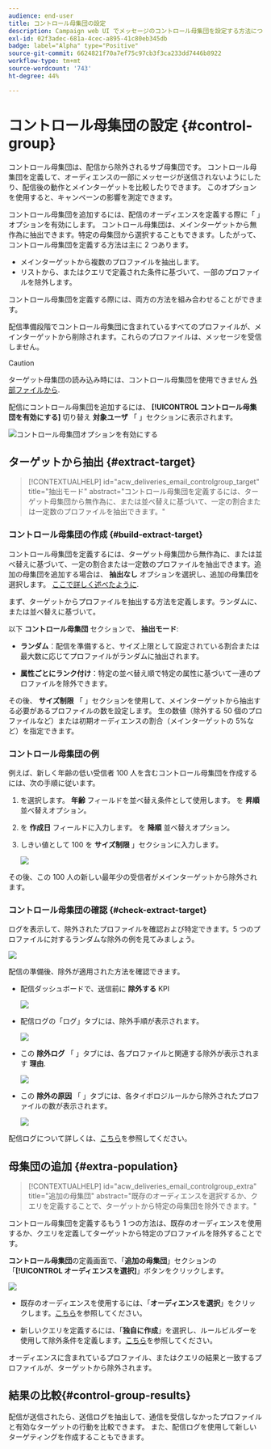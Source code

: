 ```yaml
---
audience: end-user
title: コントロール母集団の設定
description: Campaign web UI でメッセージのコントロール母集団を設定する方法について説明します
exl-id: 02f3adec-681a-4cec-a895-41c80eb345db
badge: label="Alpha" type="Positive"
source-git-commit: 6624821f70a7ef75c97cb3f3ca233dd7446b8922
workflow-type: tm+mt
source-wordcount: '743'
ht-degree: 44%

---
```


# コントロール母集団の設定 {#control-group}

コントロール母集団は、配信から除外されるサブ母集団です。 コントロール母集団を定義して、オーディエンスの一部にメッセージが送信されないようにしたり、配信後の動作とメインターゲットを比較したりできます。 このオプションを使用すると、キャンペーンの影響を測定できます。

コントロール母集団を追加するには、配信のオーディエンスを定義する際に「 」オプションを有効にします。 コントロール母集団は、メインターゲットから無作為に抽出できます。特定の母集団から選択することもできます。したがって、コントロール母集団を定義する方法は主に 2 つあります。

* メインターゲットから複数のプロファイルを抽出します。
* リストから、またはクエリで定義された条件に基づいて、一部のプロファイルを除外します。

コントロール母集団を定義する際には、両方の方法を組み合わせることができます。

配信準備段階でコントロール母集団に含まれているすべてのプロファイルが、メインターゲットから削除されます。これらのプロファイルは、メッセージを受信しません。

>[!CAUTION]
>
>ターゲット母集団の読み込み時には、コントロール母集団を使用できません [外部ファイルから](file-audience.md).

配信にコントロール母集団を追加するには、 **[!UICONTROL コントロール母集団を有効にする]** 切り替え **対象ユーザ** 「 」セクションに表示されます。

![コントロール母集団オプションを有効にする](assets/control-group1.png)


## ターゲットから抽出 {#extract-target}

>[!CONTEXTUALHELP]
>id="acw_deliveries_email_controlgroup_target"
>title="抽出モード"
>abstract="コントロール母集団を定義するには、ターゲット母集団から無作為に、または並べ替えに基づいて、一定の割合または一定数のプロファイルを抽出できます。"


### コントロール母集団の作成 {#build-extract-target}

コントロール母集団を定義するには、ターゲット母集団から無作為に、または並べ替えに基づいて、一定の割合または一定数のプロファイルを抽出できます。追加の母集団を追加する場合は、 **抽出なし** オプションを選択し、追加の母集団を選択します。 [ここで詳しく述べたように](#extra-population).

まず、ターゲットからプロファイルを抽出する方法を定義します。ランダムに、または並べ替えに基づいて。

以下 **コントロール母集団** セクションで、 **抽出モード**:

* **ランダム**：配信を準備すると、サイズ上限として設定されている割合または最大数に応じてプロファイルがランダムに抽出されます。

* **属性ごとにランク付け**：特定の並べ替え順で特定の属性に基づいて一連のプロファイルを除外できます。


その後、 **サイズ制限** 「 」セクションを使用して、メインターゲットから抽出する必要があるプロファイルの数を設定します。 生の数値（除外する 50 個のプロファイルなど）または初期オーディエンスの割合（メインターゲットの 5%など）を指定できます。


### コントロール母集団の例

例えば、新しく年齢の低い受信者 100 人を含むコントロール母集団を作成するには、次の手順に従います。

1. を選択します。 **年齢** フィールドを並べ替え条件として使用します。 を **昇順** 並べ替えオプション。
1. を **作成日** フィールドに入力します。 を **降順** 並べ替えオプション。
1. しきい値として 100 を **サイズ制限** 」セクションに入力します。

   ![](assets/control-group2.png)

その後、この 100 人の新しい最年少の受信者がメインターゲットから除外されます。

### コントロール母集団の確認 {#check-extract-target}

ログを表示して、除外されたプロファイルを確認および特定できます。5 つのプロファイルに対するランダムな除外の例を見てみましょう。

![](assets/control-group4.png)

配信の準備後、除外が適用された方法を確認できます。

* 配信ダッシュボードで、送信前に **除外する** KPI

   ![](assets/control-group5.png)

* 配信ログの「ログ」タブには、除外手順が表示されます。

   ![](assets/control-group-sample-logs.png)


* この **除外ログ** 「 」タブには、各プロファイルと関連する除外が表示されます **理由**.

   ![](assets/control-group6.png)

* この **除外の原因** 「 」タブには、各タイポロジルールから除外されたプロファイルの数が表示されます。

   ![](assets/control-group7.png)

配信ログについて詳しくは、[こちら](../monitor/delivery-logs.md)を参照してください。

## 母集団の追加 {#extra-population}

>[!CONTEXTUALHELP]
>id="acw_deliveries_email_controlgroup_extra"
>title="追加の母集団"
>abstract="既存のオーディエンスを選択するか、クエリを定義することで、ターゲットから特定の母集団を除外できます。"

コントロール母集団を定義するもう 1 つの方法は、既存のオーディエンスを使用するか、クエリを定義してターゲットから特定のプロファイルを除外することです。

**コントロール母集団**&#x200B;の定義画面で、「**追加の母集団**」セクションの「**[!UICONTROL オーディエンスを選択]**」ボタンをクリックします。

![](assets/control-group3.png)

* 既存のオーディエンスを使用するには、「**オーディエンスを選択**」をクリックします。[こちら](add-audience.md)を参照してください。

* 新しいクエリを定義するには、「**独自に作成**」を選択し、ルールビルダーを使用して除外条件を定義します。[こちら](segment-builder.md)を参照してください。

オーディエンスに含まれているプロファイル、またはクエリの結果と一致するプロファイルが、ターゲットから除外されます。

## 結果の比較{#control-group-results}

配信が送信されたら、送信ログを抽出して、通信を受信しなかったプロファイルと有効なターゲットの行動を比較できます。 また、配信ログを使用して新しいターゲティングを作成することもできます。

